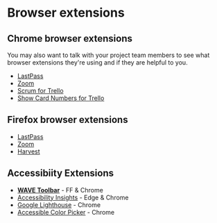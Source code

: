# Browser extensions

## Chrome browser extensions

You may also want to talk with your project team members to see what browser extensions they're using and if they are helpful to you.

- [LastPass](https://lastpass.com/misc_download2.php)
- [Zoom](https://chrome.google.com/webstore/detail/zoom-scheduler/kgjfgplpablkjnlkjmjdecgdpfankdle)
- [Scrum for Trello](http://scrumfortrello.com/)
- [Show Card Numbers for Trello](https://chrome.google.com/webstore/detail/show-card-numbers-for-tre/pjhjdehkaggmpebggjonlhleidlodepi?hl=en)

## Firefox browser extensions

- [LastPass](https://addons.mozilla.org/en-US/firefox/addon/lastpass-password-manager/)
- [Zoom](https://addons.mozilla.org/en-US/firefox/addon/zoom-new-scheduler/)
- [Harvest](https://addons.mozilla.org/en-US/firefox/addon/harves-387449-2/)

## Accessibiity Extensions

- **[WAVE Toolbar](https://wave.webaim.org/)** - FF & Chrome
- [Accessibility Insights](https://accessibilityinsights.io/) - Edge & Chrome
- [Google Lighthouse](https://developers.google.com/web/tools/lighthouse/) - Chrome
- [Accessible Color Picker](https://chrome.google.com/webstore/detail/accessible-color-picker/bgfhbflmeekopanooidljpnmnljdihld) - Chrome
